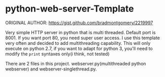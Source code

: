 # python-web-server-Template

ORIGINAL AUTHOR:
    https://gist.github.com/bradmontgomery/2219997
    
Very simple HTTP server in python that is multi threaded. Default port is 8001. If you want port 80, you need super user access.
I use this template very often and decided to add multithreading capability.
This will only execute on python 2.7, if you want to adapt for python 3, you'll need to modify the `print` syntaxes only(i think, not tested)


There are 2 files in this project. webserver.py(multithreaded python webserver) and webserver-singlethread.py.
